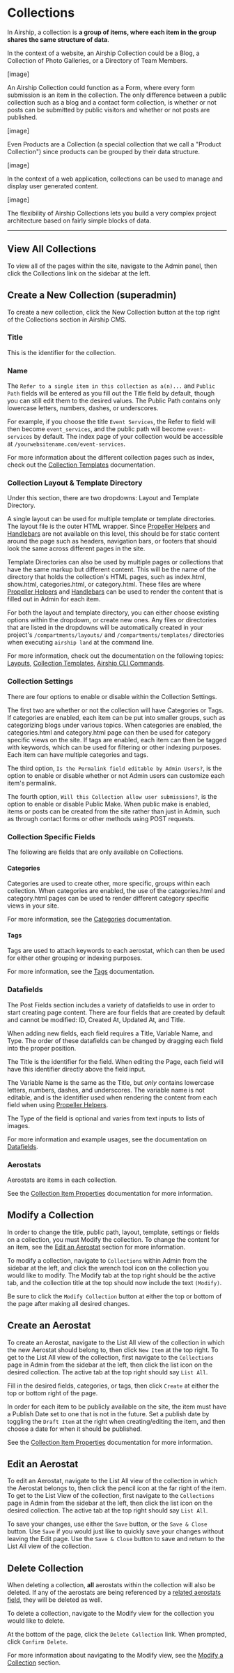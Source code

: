 # Collections
In Airship, a collection is **a group of items, where each item in the group shares the same structure of data**.

In the context of a website, an Airship Collection could be a Blog, a Collection of Photo Galleries, or a Directory of Team Members.

[image]

An Airship Collection could function as a Form, where every form submission is an item in the collection. The only difference between a public collection such as a blog and a contact form collection, is whether or not posts can be submitted by public visitors and whether or not posts are published.

[image]

Even Products are a Collection (a special collection that we call a "Product Collection") since products can be grouped by their data structure.

[image]

In the context of a web application, collections can be used to manage and display user generated content.

[image]

The flexibility of Airship Collections lets you build a very complex project architecture based on fairly simple blocks of data.

---

## View All Collections
To view all of the pages within the site, navigate to the Admin panel, then click the Collections link on the sidebar at the left.

## Create a New Collection (superadmin)
To create a new collection, click the New Collection button at the top right of the Collections section in Airship CMS.

### Title
This is the identifier for the collection.

### Name
The `Refer to a single item in this collection as a(n)...` and `Public Path` fields will be entered as you fill out the Title field by default, though you can still edit them to the desired values. The Public Path contains only lowercase letters, numbers, dashes, or underscores. 

For example, if you choose the title `Event Services`, the Refer to field will then become `event_services`, and the public path will become `event-services` by default. The index page of your collection would be accessible at `/yourwebsitename.com/event-services`.

For more information about the different collection pages such as index, check out the [Collection Templates](/documentation/view/collection-templates) documentation.


### Collection Layout & Template Directory
Under this section, there are two dropdowns: Layout and Template Directory.

A single layout can be used for multiple template or template directories. The layout file is the outer HTML wrapper. Since [Propeller Helpers](/documentation/view/propeller-helpers) and [Handlebars](/documentation/view/handlebarsjs) are not available on this level, this should be for static content around the page such as headers, navigation bars, or footers that should look the same across different pages in the site.

Template Directories can also be used by multiple pages or collections that have the same markup but different content. This will be the name of the directory that holds the collection's HTML pages, such as index.html, show.html, categories.html, or category.html. These files are where [Propeller Helpers](/documentation/view/propeller-helpers) and [Handlebars](/documentation/view/handlebarsjs) can be used to render the content that is filled out in Admin for each item.

For both the layout and template directory, you can either choose existing options within the dropdown, or create new ones. Any files or directories that are listed in the dropdowns will be automatically created in your project's `/compartments/layouts/` and `/compartments/templates/` directories when executing `airship land` at the command line.

For more information, check out the documentation on the following topics: [Layouts](/documentation/view/layouts), [Collection Templates](/documentation/view/collection-templates), [Airship CLI Commands](/documentation/view/airship-cli-commands).


### Collection Settings
There are four options to enable or disable within the Collection Settings.

The first two are whether or not the collection will have Categories or Tags. If categories are enabled, each item can be put into smaller groups, such as categorizing blogs under various topics. When categories are enabled, the categories.html and category.html page can then be used for category specific views on the site. If tags are enabled, each item can then be tagged with keywords, which can be used for filtering or other indexing purposes. Each item can have multiple categories and tags.

The third option, `Is the Permalink field editable by Admin Users?`, is the option to enable or disable whether or not Admin users can customize each item's permalink.

The fourth option, `Will this Collection allow user submissions?`, is the option to enable or disable Public Make. When public make is enabled, items or posts can be created from the site rather than just in Admin, such as through contact forms or other methods using POST requests.


### Collection Specific Fields
The following are fields that are only available on Collections.

#### Categories
Categories are used to create other, more specific, groups within each collection. When categories are enabled, the use of the categories.html and category.html pages can be used to render different category specific views in your site.

For more information, see the [Categories](/documentation/view/categories) documentation.


#### Tags
Tags are used to attach keywords to each aerostat, which can then be used for either other grouping or indexing purposes.

For more information, see the [Tags](/documentation/view/tags) documentation.


### Datafields
The Post Fields section includes a variety of datafields to use in order to start creating page content. There are four fields that are created by default and cannot be modified: ID, Created At, Updated At, and Title.

When adding new fields, each field requires a Title, Variable Name, and Type. The order of these datafields can be changed by dragging each field into the proper position.

The Title is the identifier for the field. When editing the Page, each field will have this identifier directly above the field input.

The Variable Name is the same as the Title, but _only_ contains lowercase letters, numbers, dashes, and underscores. The variable name is not editable, and is the identifier used when rendering the content from each field when using [Propeller Helpers](/documentation/view/propeller-helpers).

The Type of the field is optional and varies from text inputs to lists of images.

For more information and example usages, see the documentation on [Datafields](/documentation/view/datafields).

### Aerostats
Aerostats are items in each collection.

See the [Collection Item Properties](/documentation/view/collection-item-properties) documentation for more information.


## Modify a Collection
In order to change the title, public path, layout, template, settings or fields on a collection, you must Modify the collection. To change the content for an item, see the [Edit an Aerostat](/documentation/view/collections#user-content-edit-an-aerostat) section for more information.

To modify a collection, navigate to `Collections` within Admin from the sidebar at the left, and click the wrench tool icon on the collection you would like to modify. The Modify tab at the top right should be the active tab, and the collection title at the top should now include the text `(Modify)`.

Be sure to click the `Modify Collection` button at either the top or bottom of the page after making all desired changes.


## Create an Aerostat
To create an Aerostat, navigate to the List All view of the collection in which the new Aerostat should belong to, then click `New Item` at the top right. To get to the List All view of the collection, first navigate to the `Collections` page in Admin from the sidebar at the left, then click the list icon on the desired collection. The active tab at the top right should say `List All`.

Fill in the desired fields, categories, or tags, then click `Create` at either the top or bottom right of the page.

In order for each item to be publicly available on the site, the item must have a Publish Date set to one that is not in the future. Set a publish date by toggling the `Draft Item` at the right when creating/editing the item, and then choose a date for when it should be published.

See the [Collection Item Properties](/documentation/view/collection-item-properties) documentation for more information.


## Edit an Aerostat
To edit an Aerostat, navigate to the List All view of the collection in which the Aerostat belongs to, then click the pencil icon at the far right of the item. To get to the List View of the collection, first navigate to the `Collections` page in Admin from the sidebar at the left, then click the list icon on the desired collection. The active tab at the top right should say `List All`.

To save your changes, use either the `Save` button, or the `Save & Close` button. Use `Save` if you would just like to quickly save your changes without leaving the Edit page. Use the `Save & Close` button to save and return to the List All view of the collection.


## Delete Collection
When deleting a collection, **all** aerostats within the collection will also be deleted. If any of the aerostats are being referenced by a [related aerostats field](/documentation/view/datafields#user-content-related-items), they will be deleted as well.

To delete a collection, navigate to the Modify view for the collection you would like to delete.

At the bottom of the page, click the `Delete Collection` link. When prompted, click `Confirm Delete`.

For more information about navigating to the Modify view, see the [Modify a Collection](/documentation/view/collections#user-content-modify-a-collection) section.
